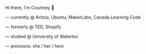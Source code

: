 Hi there, I'm Courtney 👋

— currently @ Aritzia, Ubuntu, MakerLabs, Canada Learning Code

— formerly @ TED, Shopify

— studied @ University of Waterloo

— pronouns: she / her / hers
